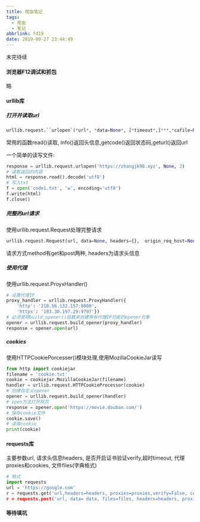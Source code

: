 ```yaml
---
title: 爬虫笔记
tags:
  - 爬虫
  - 笔记
abbrlink: fd19
date: 2019-09-27 23:44:49
---
```


未完待续
<!--more-->
#### 浏览器F12调试和抓包

略

#### urllib库

##### 打开并读取url

```python
urllib.request.``urlopen`(*url*, *data=None*, [*timeout*,]***,*cafile=None*, *capath=None*, *cadefault=False*, *context=None*)
```

常用的函数read()读取, info()返回头信息,getcode()返回状态码,geturl()返回url

一个简单的读写文件:

```python
response = urllib.request.urlopen('https://zhangjk98.xyz', None, 2)
# 读取返回的内容
html = response.read().decode('utf8')
# 写入txt
f = open('code1.txt', 'w', encoding='utf8')
f.write(html)
f.close()
```

##### 完整的url请求

使用urllib.request.Request处理完整请求

```python
urllib.request.Request(url, data=None, headers={}, 	origin_req_host=None, unverifiable=False, method=None)
```

请求方式method有get和post两种, headers为请求头信息

##### 使用代理

使用urllib.request.ProyxHandler()

```python
# 设置代理IP
proxy_handler = urllib.request.ProxyHandler({
    'http': '218.56.132.157:8080',
    'https': '183.30.197.29:9797'})
# 必须使用build_opener()函数来创建带有代理IP功能的opener对象
opener = urllib.request.build_opener(proxy_handler)
response = opener.open(url)
```

##### cookies

使用HTTPCookiePorcesser()模块处理,使用MozillaCookieJar读写
```python
from http import cookiejar
filename = 'cookie.txt'
cookie = cookiejar.MozillaCookieJar(filename)
handler = urllib.request.HTTPCookieProcessor(cookie)
# 创建自定义opener
opener = urllib.request.build_opener(handler)
# open方法打开网页
response = opener.open('https://movie.douban.com/')
# 保存cookie文件
cookie.save()
# 读取cookie
print(cookie)
```

#### requests库

主要参数url, 请求头信息headers, 是否开启证书验证verify,超时timeout, 代理proxies和cookies, 文件files(字典格式)

```python
# 格式
import requests
url = 'https://google.com'
r = requests.get('url,headers=headers, proxies=proxies,verify=False, cookies=cookies)
r = requests.post('url, data= data, files=files, headers=headers, proxies=proxies,verify=False, cookies=cookies)
```

#### 等待填坑
